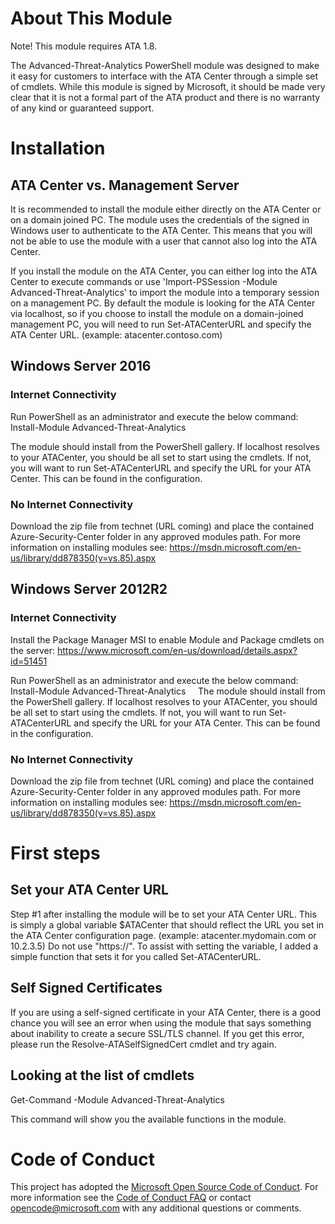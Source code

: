 # About This Module
Note! This module requires ATA 1.8.

The Advanced-Threat-Analytics PowerShell module was designed to make it easy for customers to interface with the ATA Center through a simple set of cmdlets.
While this module is signed by Microsoft, it should be made very clear that it is not a formal part of the ATA product and there is no warranty of any kind or guaranteed support.

# Installation

## ATA Center vs. Management Server
It is recommended to install the module either directly on the ATA Center or on a domain joined PC. The module uses the credentials of the signed in Windows user to authenticate to the ATA Center. This means that you will not be able to use the module with a user that cannot also log into the ATA Center.

If you install the module on the ATA Center, you can either log into the ATA Center to execute commands or use 'Import-PSSession -Module Advanced-Threat-Analytics' to import the module into a temporary session on a management PC. By default the module is looking for the ATA Center via localhost, so if you choose to install the module on a domain-joined management PC, you will need to run Set-ATACenterURL and specify the ATA Center URL. (example: atacenter.contoso.com)

## Windows Server 2016

### Internet Connectivity
Run PowerShell as an administrator and execute the below command:
Install-Module Advanced-Threat-Analytics

The module should install from the PowerShell gallery. If localhost resolves to your ATACenter, you should be all set to start using the cmdlets. If not, you will want to run Set-ATACenterURL and specify the URL for your ATA Center. This can be found in the configuration.

### No Internet Connectivity
Download the zip file from technet (URL coming) and place the contained Azure-Security-Center folder in any approved modules path.
For more information on installing modules see: https://msdn.microsoft.com/en-us/library/dd878350(v=vs.85).aspx

## Windows Server 2012R2

### Internet Connectivity
Install the Package Manager MSI to enable Module and Package cmdlets on the server: https://www.microsoft.com/en-us/download/details.aspx?id=51451

Run PowerShell as an administrator and execute the below command:  
Install-Module Advanced-Threat-Analytics  
  
The module should install from the PowerShell gallery. If localhost resolves to your ATACenter, you should be all set to start using the cmdlets. If not, you will want to run Set-ATACenterURL and specify the URL for your ATA Center. This can be found in the configuration.  
  
### No Internet Connectivity
Download the zip file from technet (URL coming) and place the contained Azure-Security-Center folder in any approved modules path.
For more information on installing modules see: https://msdn.microsoft.com/en-us/library/dd878350(v=vs.85).aspx

# First steps

## Set your ATA Center URL
Step #1 after installing the module will be to set your ATA Center URL. This is simply a global variable $ATACenter that should reflect the URL you set in the ATA Center configuration page. (example: atacenter.mydomain.com or 10.2.3.5) Do not use "https://". To assist with setting the variable, I added a simple function that sets it for you called Set-ATACenterURL.

## Self Signed Certificates
If you are using a self-signed certificate in your ATA Center, there is a good chance you will see an error when using the module that says something about inability to create a secure SSL/TLS channel. If you get this error, please run the Resolve-ATASelfSignedCert cmdlet and try again.

## Looking at the list of cmdlets
Get-Command -Module Advanced-Threat-Analytics

This command will show you the available functions in the module.

# Code of Conduct

This project has adopted the [Microsoft Open Source Code of Conduct](https://opensource.microsoft.com/codeofconduct/).
For more information see the [Code of Conduct FAQ](https://opensource.microsoft.com/codeofconduct/faq/) or
contact [opencode@microsoft.com](mailto:opencode@microsoft.com) with any additional questions or comments.

